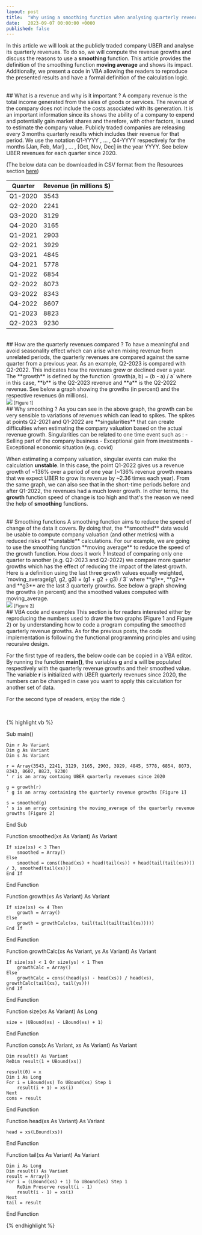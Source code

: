 ```yaml
---
layout: post
title:  "Why using a smoothing function when analysing quarterly revenues ?"
date:   2023-09-07 00:00:00 +0000
published: false
---
```

In this article we will look at the publicly traded company UBER and analyse its quarterly revenues. To do so, we will compute the revenue growths and discuss the reasons to use a **smoothing** function. This article provides the definition of the smoothing function **moving average** and shows its impact. Additionally, we present a code in VBA allowing the readers to reproduce the presented results and have a formal definition of the calculation logic.

<br/>
## What is a revenue and why is it important ?
A company revenue is the total income generated from the sales of goods or services. The revenue of the company does not include the costs associated with its generation. It is an important information since its shows the ability of a company to expend and potentially gain market shares and therefore, with other factors, is used to estimate the company value. Publicly traded companies are releasing every 3 months quarterly results which includes their revenue for that period. We use the notation Q1-YYYY , ... , Q4-YYYY respectively for the months [Jan, Feb, Mar] , ... , [Oct, Nov, Dec] in the year YYYY. See below UBER revenues for each quarter since 2020. 

(The below data can be downloaded in CSV format from the Resources section <a href="/resources.html">here</a>)
<br/>

| Quarter | Revenue (in millions $) |
| ------- | ------- |
| Q1-2020      | 3543     
| Q2-2020      | 2241     
| Q3-2020      | 3129       
| Q4-2020      | 3165
| Q1-2021      | 2903
| Q2-2021      | 3929
| Q3-2021      | 4845
| Q4-2021      | 5778
| Q1-2022      | 6854
| Q2-2022      | 8073
| Q3-2022      | 8343
| Q4-2022      | 8607
| Q1-2023      | 8823
| Q2-2023      | 9230

<br/>
## How are the quarterly revenues compared ?
To have a meaningful and avoid seasonality effect which can arise when mixing revenue from unrelated periods, the quarterly revenues are compared against the same quarter from a previous year. As an example, Q2-2023 is compared with Q2-2022. This indicates how the revenues grew or declined over a year. The **growth** is defined by the function `growth(a, b) = (b - a) / a` where in this case, **b** is the Q2-2023 revenue and **a** is the Q2-2022 revenue. See below a graph showing the growths (in percent) and the respective revenues (in millions).

<br/>
<img src="/assets/Picture1.png"/>
<small>[Figure 1]</small>

<br/>
## Why smoothing ?
As you can see in the above graph, the growth can be very sensible to variations of revenues which can lead to spikes. The spikes at points Q2-2021 and Q1-2022 are **singularities** that can create difficulties when estimating the company valuation based on the actual revenue growth. Singularities can be related to one time event such as :
- Selling part of the company business
- Exceptional gain from investments
- Exceptional economic situation (e.g. covid)

When estimating a company valuation, singular events can make the calculation **unstable**. In this case, the point Q1-2022 gives us a revenue growth of ~136% over a period of one year (~136% revenue growth means that we expect UBER to grow its revenue by ~2.36 times each year). From the same graph, we can also see that in the short-time periods before and after Q1-2022, the revenues had a much lower growth. In other terms, the **growth** function speed of change is too high and that's the reason we need the help of **smoothing** functions. 

<br/>
## Smoothing functions
A smoothing function aims to reduce the speed of change of the data it covers. By doing that, the **smoothed** data would be usable to compute company valuation (and other metrics) with a reduced risks of **unstable** calculations. For our example, we are going to use the smoothing function **moving average** to reduce the speed of the growth function. How does it work ? Instead of comparing only one quarter to another (e.g. Q2-2023 and Q2-2022) we compare more quarter growths which has the effect of reducing the impact of the latest growth. Here is a definition using the last three growth values equally weighted, `moving_average(g1, g2, g3) = (g1 + g2 + g3) / 3` where **g1**, **g2** and **g3** are the last 3 quarterly growths. See below a graph showing the growths (in percent) and the smoothed values computed with moving_average.

<br/>
<img src="/assets/Picture2.png"/>
<small>[Figure 2]</small>

<br/>
## VBA code and examples
This section is for readers interested either by reproducing the numbers used to draw the two graphs (Figure 1 and Figure 2) or by understanding how to code a program computing the smoothed quarterly revenue growths. As for the previous posts, the code implementation is following the functional programming principles and using recursive design.

For the first type of readers, the below code can be copied in a VBA editor. By running the function **main()**, the variables **g** and **s** will be populated respectively with the quarterly revenue growths and their smoothed value. The variable **r** is initialized with UBER quarterly revenues since 2020, the numbers can be changed in case you want to apply this calculation for another set of data.

For the second type of readers, enjoy the ride :)

<br/>

{% highlight vb %}

Sub main()

    Dim r As Variant
    Dim g As Variant
    Dim s As Variant

    r = Array(3543, 2241, 3129, 3165, 2903, 3929, 4845, 5778, 6854, 8073, 8343, 8607, 8823, 9230)
    ' r is an array containg UBER quarterly revenues since 2020

    g = growth(r)
    ' g is an array containing the quarterly revenue growths [Figure 1]

    s = smoothed(g)
    ' s is an array containing the moving_average of the quarterly revenue growths [Figure 2]

End Sub

Function smoothed(xs As Variant) As Variant

    If size(xs) < 3 Then
        smoothed = Array()
    Else
        smoothed = cons((head(xs) + head(tail(xs)) + head(tail(tail(xs)))) / 3, smoothed(tail(xs)))
    End If

End Function

Function growth(xs As Variant) As Variant

    If size(xs) <= 4 Then
        growth = Array()
    Else
        growth = growthCalc(xs, tail(tail(tail(tail(xs)))))
    End If
    
End Function

Function growthCalc(xs As Variant, ys As Variant) As Variant

    If size(xs) < 1 Or size(ys) < 1 Then
        growthCalc = Array()
    Else
        growthCalc = cons((head(ys) - head(xs)) / head(xs), growthCalc(tail(xs), tail(ys)))
    End If

End Function

Function size(xs As Variant) As Long

    size = (UBound(xs) - LBound(xs) + 1)

End Function

Function cons(x As Variant, xs As Variant) As Variant

    Dim result() As Variant
    ReDim result(1 + UBound(xs))

    result(0) = x
    Dim i As Long
    For i = LBound(xs) To UBound(xs) Step 1
        result(i + 1) = xs(i)
    Next
    cons = result

End Function

Function head(xs As Variant) As Variant

    head = xs(LBound(xs))

End Function

Function tail(xs As Variant) As Variant

    Dim i As Long
    Dim result() As Variant
    result = Array()
    For i = (LBound(xs) + 1) To UBound(xs) Step 1
        ReDim Preserve result(i - 1)
        result(i - 1) = xs(i)
    Next
    tail = result
    
End Function

{% endhighlight %}
